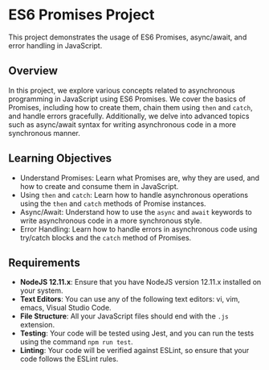 # ES6 Promises Project
This project demonstrates the usage of ES6 Promises, async/await, and error handling in JavaScript.

## Overview
In this project, we explore various concepts related to asynchronous programming in JavaScript using ES6 Promises. We cover the basics of Promises, including how to create them, chain them using `then` and `catch`, and handle errors gracefully. Additionally, we delve into advanced topics such as async/await syntax for writing asynchronous code in a more synchronous manner.

## Learning Objectives
- Understand Promises: Learn what Promises are, why they are used, and how to create and consume them in JavaScript.
- Using `then` and `catch`: Learn how to handle asynchronous operations using the `then` and `catch` methods of Promise instances.
- Async/Await: Understand how to use the `async` and `await` keywords to write asynchronous code in a more synchronous style.
- Error Handling: Learn how to handle errors in asynchronous code using try/catch blocks and the `catch` method of Promises.

## Requirements
- **NodeJS 12.11.x**: Ensure that you have NodeJS version 12.11.x installed on your system.
- **Text Editors**: You can use any of the following text editors: vi, vim, emacs, Visual Studio Code.
- **File Structure**: All your JavaScript files should end with the `.js` extension.
- **Testing**: Your code will be tested using Jest, and you can run the tests using the command `npm run test`.
- **Linting**: Your code will be verified against ESLint, so ensure that your code follows the ESLint rules.
